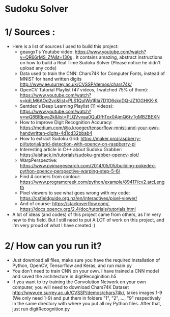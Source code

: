 # Sudoku Solver

# 1/ Sources :
- Here is a list of sources I used to build this project:
    + geaxgx1's Youtube video: https://www.youtube.com/watch?v=QR66rMS_ZfA&t=130s . It contains amazing, abstract instructions on how to build a Real Time Sudoku Solver (Please notice he didn't upload any code)
    + Data used to train the CNN: Chars74K for Computer Fonts, instead of MNIST for hand written digits http://www.ee.surrey.ac.uk/CVSSP/demos/chars74k/
    + OpenCV Tutorial Playlist (47 videos, I watched 75% of them): https://www.youtube.com/watch?v=kdLM6AOd2vc&list=PLS1QulWo1RIa7D1O6skqDQ-JZ1GGHKK-K
    + Sentdex's Deep Learning Playlist (11 videos): https://www.youtube.com/watch?v=wQ8BIBpya2k&list=PLQVvvaa0QuDfhTox0AjmQ6tvTgMBZBEXN
    + How to improve Digit Recognition Accuracy: https://medium.com/@o.kroeger/tensorflow-mnist-and-your-own-handwritten-digits-4d1cd32bbab4
    + How to extract Sudoku Grid: https://maker.pro/raspberry-pi/tutorial/grid-detection-with-opencv-on-raspberry-pi
    + Interesting article in C++ about Sudoku Grabber: https://aishack.in/tutorials/sudoku-grabber-opencv-plot/
    + WarpPerspective: https://www.pyimagesearch.com/2014/05/05/building-pokedex-python-opencv-perspective-warping-step-5-6/
    + Find 4 corners from contour: https://www.programcreek.com/python/example/89417/cv2.arcLength
    + Pixel viewers to see what goes wrong with my code: https://csfieldguide.org.nz/en/interactives/pixel-viewer/
    + And of course: https://stackoverflow.com/, https://docs.opencv.org/2.4/doc/tutorials/tutorials.html
- A lot of ideas (and codes) of this project came from others, as I'm very new to this field. 
  But I still need to put A LOT of work on this project, and I'm very proud of what I have created :)

# 2/ How can you run it?

- Just download all files, make sure you have the required installation of Python, OpenCV, Tensorflow and Keras, and run main.py
- You don't need to train CNN on your own. I have trained a CNN model and saved the architecture in digitRecoginition.h5
- If you want to try training the Convolution Network on your own computer, you will need to download Chars74K Dataset http://www.ee.surrey.ac.uk/CVSSP/demos/chars74k/, takes images 1-9 (We only need 1-9) and put them in folders "1", "2", ..., "9" respectively in the same directory with where you put all my Python files. After that, just run digitRecognition.py
